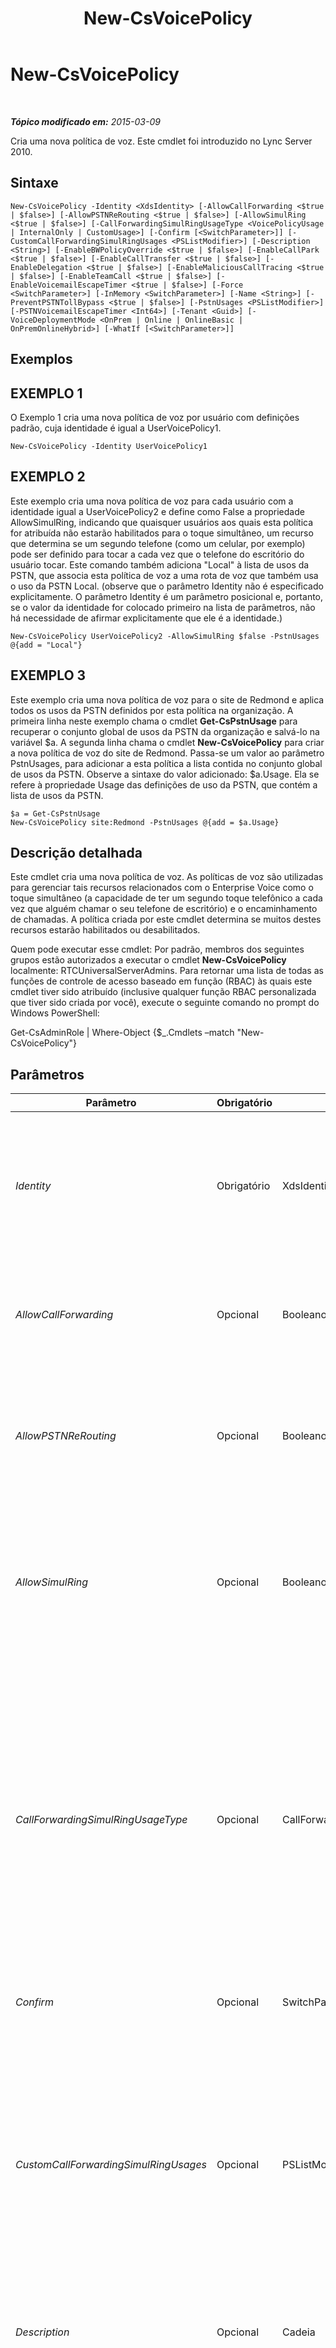 ﻿---
title: New-CsVoicePolicy
TOCTitle: New-CsVoicePolicy
ms:assetid: 3852de89-a604-437a-9fdf-3597b88ce13d
ms:mtpsurl: https://technet.microsoft.com/pt-br/library/Gg425856(v=OCS.15)
ms:contentKeyID: 49306391
ms.date: 05/19/2016
mtps_version: v=OCS.15
ms.translationtype: HT
---

# New-CsVoicePolicy

 

_**Tópico modificado em:** 2015-03-09_

Cria uma nova política de voz. Este cmdlet foi introduzido no Lync Server 2010.

## Sintaxe

    New-CsVoicePolicy -Identity <XdsIdentity> [-AllowCallForwarding <$true | $false>] [-AllowPSTNReRouting <$true | $false>] [-AllowSimulRing <$true | $false>] [-CallForwardingSimulRingUsageType <VoicePolicyUsage | InternalOnly | CustomUsage>] [-Confirm [<SwitchParameter>]] [-CustomCallForwardingSimulRingUsages <PSListModifier>] [-Description <String>] [-EnableBWPolicyOverride <$true | $false>] [-EnableCallPark <$true | $false>] [-EnableCallTransfer <$true | $false>] [-EnableDelegation <$true | $false>] [-EnableMaliciousCallTracing <$true | $false>] [-EnableTeamCall <$true | $false>] [-EnableVoicemailEscapeTimer <$true | $false>] [-Force <SwitchParameter>] [-InMemory <SwitchParameter>] [-Name <String>] [-PreventPSTNTollBypass <$true | $false>] [-PstnUsages <PSListModifier>] [-PSTNVoicemailEscapeTimer <Int64>] [-Tenant <Guid>] [-VoiceDeploymentMode <OnPrem | Online | OnlineBasic | OnPremOnlineHybrid>] [-WhatIf [<SwitchParameter>]]

## Exemplos

## EXEMPLO 1

O Exemplo 1 cria uma nova política de voz por usuário com definições padrão, cuja identidade é igual a UserVoicePolicy1.

    New-CsVoicePolicy -Identity UserVoicePolicy1

## EXEMPLO 2

Este exemplo cria uma nova política de voz para cada usuário com a identidade igual a UserVoicePolicy2 e define como False a propriedade AllowSimulRing, indicando que quaisquer usuários aos quais esta política for atribuída não estarão habilitados para o toque simultâneo, um recurso que determina se um segundo telefone (como um celular, por exemplo) pode ser definido para tocar a cada vez que o telefone do escritório do usuário tocar. Este comando também adiciona "Local" à lista de usos da PSTN, que associa esta política de voz a uma rota de voz que também usa o uso da PSTN Local. (observe que o parâmetro Identity não é especificado explicitamente. O parâmetro Identity é um parâmetro posicional e, portanto, se o valor da identidade for colocado primeiro na lista de parâmetros, não há necessidade de afirmar explicitamente que ele é a identidade.)

    New-CsVoicePolicy UserVoicePolicy2 -AllowSimulRing $false -PstnUsages @{add = "Local"}

## EXEMPLO 3

Este exemplo cria uma nova política de voz para o site de Redmond e aplica todos os usos da PSTN definidos por esta política na organização. A primeira linha neste exemplo chama o cmdlet **Get-CsPstnUsage** para recuperar o conjunto global de usos da PSTN da organização e salvá-lo na variável $a. A segunda linha chama o cmdlet **New-CsVoicePolicy** para criar a nova política de voz do site de Redmond. Passa-se um valor ao parâmetro PstnUsages, para adicionar a esta política a lista contida no conjunto global de usos da PSTN. Observe a sintaxe do valor adicionado: $a.Usage. Ela se refere à propriedade Usage das definições de uso da PSTN, que contém a lista de usos da PSTN.

    $a = Get-CsPstnUsage
    New-CsVoicePolicy site:Redmond -PstnUsages @{add = $a.Usage}

## Descrição detalhada

Este cmdlet cria uma nova política de voz. As políticas de voz são utilizadas para gerenciar tais recursos relacionados com o Enterprise Voice como o toque simultâneo (a capacidade de ter um segundo toque telefônico a cada vez que alguém chamar o seu telefone de escritório) e o encaminhamento de chamadas. A política criada por este cmdlet determina se muitos destes recursos estarão habilitados ou desabilitados.

Quem pode executar esse cmdlet: Por padrão, membros dos seguintes grupos estão autorizados a executar o cmdlet **New-CsVoicePolicy** localmente: RTCUniversalServerAdmins. Para retornar uma lista de todas as funções de controle de acesso baseado em função (RBAC) às quais este cmdlet tiver sido atribuído (inclusive qualquer função RBAC personalizada que tiver sido criada por você), execute o seguinte comando no prompt do Windows PowerShell:

Get-CsAdminRole | Where-Object {$\_.Cmdlets –match "New-CsVoicePolicy"}

## Parâmetros


<table>
<colgroup>
<col style="width: 25%" />
<col style="width: 25%" />
<col style="width: 25%" />
<col style="width: 25%" />
</colgroup>
<thead>
<tr class="header">
<th>Parâmetro</th>
<th>Obrigatório</th>
<th>Tipo</th>
<th>Descrição</th>
</tr>
</thead>
<tbody>
<tr class="odd">
<td><p><em>Identity</em></p></td>
<td><p>Obrigatório</p></td>
<td><p>XdsIdentity</p></td>
<td><p>Um identificador exclusivo que especifica o escopo ou o nome da política. Os valores válidos para este cmdlet são:&lt;nomedosite&gt; (onde &lt;nomedosite&gt; é o nome do site Lync Server ao qual se aplica esta política, como site:Redmond) e uma cadeia de caracteres designando uma política por usuário, como RedmondVoicePolicy. Por padrão, há uma política global.</p></td>
</tr>
<tr class="even">
<td><p><em>AllowCallForwarding</em></p></td>
<td><p>Opcional</p></td>
<td><p>Booleano</p></td>
<td><p>Se este parâmetro for definido como True, as chamadas poderão ser encaminhadas. Se este parâmetro for definido como False, as chamadas não poderão ser encaminhadas.</p>
<p>Padrão: True</p></td>
</tr>
<tr class="odd">
<td><p><em>AllowPSTNReRouting</em></p></td>
<td><p>Opcional</p></td>
<td><p>Booleano</p></td>
<td><p>Quando esse parâmetro for definido como True, as chamadas feitas para os números internos abrigados em outro pool serão encaminhadas através da rede telefônica pública comutada (PSTN) quando o pool ou a WAN estiver indisponível.</p>
<p>Padrão: True</p></td>
</tr>
<tr class="even">
<td><p><em>AllowSimulRing</em></p></td>
<td><p>Opcional</p></td>
<td><p>Booleano</p></td>
<td><p>O toque simultâneo é um recurso que permite que diversos telefones toquem quando um único número é discado. A definição deste parâmetro como True habilita este recurso. Se este parâmetro for definido como False, o toque simultâneo não poderá ser configurado para nenhum usuário ao qual esta política estiver atribuída.</p>
<p>Padrão: True</p></td>
</tr>
<tr class="odd">
<td><p><em>CallForwardingSimulRingUsageType</em></p></td>
<td><p>Opcional</p></td>
<td><p>CallForwardingSimulRingUsageType</p></td>
<td><p>Oferece uma forma para os administradores gerenciarem o encaminhamento de chamada e a chamada simultânea. Os valores permitidos são:</p>
<p>* VoicePolicyUsage – O uso da política de voz padrão é usado para gerenciar o encaminhamento de chamada e chamada simultânea em chamadas. Esse é o valor padrõa.</p>
<p>* InternalOnly – Encaminhamento de chamadas e chamada simultânea são limitados para chamadas realizadas de um usuário do Lync para outro.</p>
<p>* CustomUsage. Um uso PSTN personalizado será utilizado para gerenciar o encaminhamento de chamada e chamada simultânea. Esse uso será especificado usando o parâmetro CustomCallForwardingSimulRingUsages.</p></td>
</tr>
<tr class="even">
<td><p><em>Confirm</em></p></td>
<td><p>Opcional</p></td>
<td><p>SwitchParameter</p></td>
<td><p>Solicita confirmação antes da execução do comando.</p></td>
</tr>
<tr class="odd">
<td><p><em>CustomCallForwardingSimulRingUsages</em></p></td>
<td><p>Opcional</p></td>
<td><p>PSListModifier</p></td>
<td><p>Uso PSTN personalizado utilizado para gerenciar o encaminhamento de chamada e chamada simultânea. Para adicionar um uso personalizado para a política de voz use sintaxe semelhante a seguinte:</p>
<p>-CustomCallForwardingSimulRingUsages @{Add=&quot;RedmondPstnUsage&quot;}</p>
<p>Para remover um uso personalizado, use essa sintaxe:</p>
<p>-CustomCallForwardingSimulRingUsages @{Remove=&quot;RedmondPstnUsage&quot;}</p>
<p>Observe que o uso deve existir antes de poder ser usado com o parâmetro CustomCallForwardingSimulRingUsages.</p></td>
</tr>
<tr class="even">
<td><p><em>Description</em></p></td>
<td><p>Opcional</p></td>
<td><p>Cadeia</p></td>
<td><p>Uma descrição da política de voz.</p>
<p>Comprimento máximo: 1040 caracteres.</p></td>
</tr>
<tr class="odd">
<td><p><em>EnableBWPolicyOverride</em></p></td>
<td><p>Opcional</p></td>
<td><p>Booleano</p></td>
<td><p>As políticas podem ser definidas para gerenciar a configuração de rede, inclusive para limitar a largura de banda. A definição deste parâmetro como True permitirá a substituição dessas políticas. Em outras palavras, se esse parâmetro for definido como True, nenhuma verificação de largura de banda será realizada e as chamadas serão efetuadas independentemente das definições do controle de admissão de chamadas (CAC).</p>
<p>Padrão: False</p></td>
</tr>
<tr class="even">
<td><p><em>EnableCallPark</em></p></td>
<td><p>Opcional</p></td>
<td><p>Booleano</p></td>
<td><p>O Aplicativo de Estacionamento de Chamada permite que uma chamada seja mantida (estacionada) em um determinado número de um intervalo de números, para recuperação posterior. A definição deste parâmetro como True habilita o aplicativo. Se este parâmetro for definido como False, os usuários atribuídos a esta política não poderão estacionar chamadas que tiverem sido feitas para o seu número de telefone.</p>
<p>Padrão: False</p></td>
</tr>
<tr class="odd">
<td><p><em>EnableCallTransfer</em></p></td>
<td><p>Opcional</p></td>
<td><p>Booleano</p></td>
<td><p>Determina se as chamadas podem ser transferidas para outro número. Se este parâmetro for definido como True, as chamadas poderão ser transferidas; se o parâmetro for definido como False, as chamadas não poderão ser transferidas.</p>
<p>Padrão: True</p></td>
</tr>
<tr class="even">
<td><p><em>EnableDelegation</em></p></td>
<td><p>Opcional</p></td>
<td><p>Booleano</p></td>
<td><p>A delegação de chamadas permite a um usuário atender a chamadas de outro usuário ou fazer chamadas em nome de outro. Por exemplo: um gerente pode configurar a delegação de chamadas para que todas as chamadas de entrada toquem tanto no telefone do gerente como no telefone de um administrador. A definição deste parâmetro como True permite que os usuários com esta política configurem a delegação de chamadas. A definição deste parâmetro como False desabilita a delegação de chamadas.</p>
<p>Padrão: True</p></td>
</tr>
<tr class="odd">
<td><p><em>EnableMaliciousCallTracing</em></p></td>
<td><p>Opcional</p></td>
<td><p>Booleano</p></td>
<td><p>O rastreamento de chamada maliciosa é um padrão em vigor que rastreia as chamadas que um usuário indicar como sendo maliciosas. Essas chamadas podem ser rastreadas mesmo se o ID do chamador for bloqueado. O rastreamento está disponível somente para as autoridades apropriadas, e não para o usuário. A definição desta propriedade como True habilita a capacidade de atribuir o rastreamento de chamadas maliciosas.</p>
<p>Padrão: False</p></td>
</tr>
<tr class="even">
<td><p><em>EnableTeamCall</em></p></td>
<td><p>Opcional</p></td>
<td><p>Booleano</p></td>
<td><p>A Chamada de equipe permite que um usuário designe um grupo de outros usuários cujos telefones tocarão quando o número desse usuário for chamado. Este recurso é útil em equipes nas quais, por exemplo, qualquer pessoa da equipe pode atender a chamadas feitas pelos clientes. A definição deste parâmetro como True habilita este recurso.</p>
<p>Padrão: True</p></td>
</tr>
<tr class="odd">
<td><p><em>EnableVoicemailEscapeTimer</em></p></td>
<td><p>Opcional</p></td>
<td><p>Booleano</p></td>
<td><p>Quando definido para True, as chamadas para um dispositivo móvel não respondido serão encaminhadas para uma caixa postal da organização ao invés da caixa postal do provedor de dispositivo móvel. Se uma chamada é respondida &quot;rapidamente&quot; (isto é, antes do valor configurado para a propriedade PSTNVoicemailEscapeTimer ter passado) será assumido que o dispositivo móvel não estará disponível e a chamada será roteada para a caixa postal da organização.</p>
<p>O valor padrão é False.</p></td>
</tr>
<tr class="even">
<td><p><em>Force</em></p></td>
<td><p>Opcional</p></td>
<td><p>SwitchParameter</p></td>
<td><p>Suprime qualquer aviso de confirmação que, de outra maneira, seria exibido antes de se realizar as alterações.</p></td>
</tr>
<tr class="odd">
<td><p><em>InMemory</em></p></td>
<td><p>Opcional</p></td>
<td><p>SwitchParameter</p></td>
<td><p>Cria uma referência de objeto, sem na verdade executar o objeto como uma alteração permanente. Se a saída deste cmdlet for atribuída, chamando-o com este parâmetro a uma variável, você poderá realizar alterações às propriedades da referência do objeto e executar estas alterações, chamando-se o cmdlet coincidente Set- deste cmdlet.</p></td>
</tr>
<tr class="even">
<td><p><em>Name</em></p></td>
<td><p>Opcional</p></td>
<td><p>Cadeia</p></td>
<td><p>Um nome para exibição que descreve esta política.</p>
<p>Padrão: DefaultPolicy</p></td>
</tr>
<tr class="odd">
<td><p><em>PreventPSTNTollBypass</em></p></td>
<td><p>Opcional</p></td>
<td><p>Booleano</p></td>
<td><p>As tarifas PSTN são mais comumente conhecidas como tarifas de longa distância. As organizações podem evitar essas tarifas implementando uma solução de Voz sobre o protocolo de Internet (VoIP), que permite aos escritórios se conectarem usando chamadas pela rede. A definição deste parâmetro como True enviará chamadas pela PSTN e incorrerá em tarifas, em vez de utilizar a rede e obter isenção das tarifas.</p>
<p>Padrão: False</p></td>
</tr>
<tr class="even">
<td><p><em>PstnUsages</em></p></td>
<td><p>Opcional</p></td>
<td><p>PSListModifier</p></td>
<td><p>Uma lista de usos da PSTN disponíveis para esta política. O uso da PSTN vincula uma política de voz a uma rota de telefone.</p>
<p>Qualquer valor de cadeia de caracteres pode ser colocado nesta lista, contanto que esse valor exista na lista global de usos da PSTN em vigor. Não são permitidas cadeias de caracteres duplicadas; todas as cadeias de caracteres devem ser exclusivas. A lista de usos da PSTN pode ser recuperada chamando-se o cmdlet <strong>Get-CsPstnUsage</strong>.</p>
<p>Por padrão, esta lista está vazia. Se não for fornecido um valor para este parâmetro, será emitida uma mensagem de aviso informando que os usuários aos quais esta política tiver sido concedida não serão capazes de realizar chamadas de saída da PSTN.</p></td>
</tr>
<tr class="odd">
<td><p><em>PSTNVoicemailEscapeTimer</em></p></td>
<td><p>Opcional</p></td>
<td><p>Int64</p></td>
<td><p>Quantidade de tempo (em milissegundos) usado para determinar se uma chamada será ou não respondida &quot;rapidamente&quot;. Se uma resposta é recebida dentro deste intervalo de tempo, o Lync Server assumirá que o dispositivo móvel não estará disponível e trocará a chamada automaticamente para a caixa postal da organização. Se nenhuma resposta for recebida antes do intervalo de tempo ser atingido, a chamada poderá continuar. O valor padrão é de 1500 milissegundos.</p></td>
</tr>
<tr class="even">
<td><p><em>Tenant</em></p></td>
<td><p>Opcional</p></td>
<td><p>Guid</p></td>
<td><p>GUID da conta do inquilino do Skype for Business Online para o qual a nova política de voz está sendo criada. Por exemplo:</p>
<p>–Tenant &quot;38aad667-af54-4397-aaa7-e94c79ec2308&quot;</p>
<p>É possível retornar a ID de inquilino para cada um de seus inquilinos executando esse comando:</p>
<p>Get-CsTenant | Select-Object DisplayName, TenantID</p></td>
</tr>
<tr class="odd">
<td><p><em>VoiceDeploymentMode</em></p></td>
<td><p>Opcional</p></td>
<td><p>VoiceDeploymentMode</p></td>
<td><p>Os valores permitidos são:</p>
<p>* OnPrem</p>
<p>* Online</p>
<p>* OnlineBasic</p>
<p>* OnPremOnlineHybrid</p>
<p>O valor padrão é OnPrem.</p></td>
</tr>
<tr class="even">
<td><p><em>WhatIf</em></p></td>
<td><p>Opcional</p></td>
<td><p>SwitchParameter</p></td>
<td><p>Descreve o que aconteceria se o comando fosse executado sem ser executado de fato.</p></td>
</tr>
</tbody>
</table>


## Tipos de entrada

Nenhuma.

## Tipos de retorno

Este cmdlet cria uma instância do objeto Microsoft.Rtc.Management.WritableConfig.Voice.VoicePolicy.

## Consulte Também

#### Outros Recursos

[Remove-CsVoicePolicy](remove-csvoicepolicy.md)  
[Set-CsVoicePolicy](set-csvoicepolicy.md)  
[Get-CsVoicePolicy](get-csvoicepolicy.md)  
[Grant-CsVoicePolicy](grant-csvoicepolicy.md)  
[Test-CsVoicePolicy](test-csvoicepolicy.md)  
[Get-CsPstnUsage](get-cspstnusage.md)

